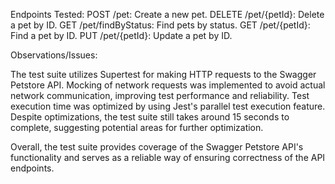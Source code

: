 Endpoints Tested:
POST /pet: Create a new pet.
DELETE /pet/{petId}: Delete a pet by ID.
GET /pet/findByStatus: Find pets by status.
GET /pet/{petId}: Find a pet by ID.
PUT /pet/{petId}: Update a pet by ID.

Observations/Issues:

The test suite utilizes Supertest for making HTTP requests to the Swagger Petstore API.
Mocking of network requests was implemented to avoid actual network communication, improving test performance and reliability.
Test execution time was optimized by using Jest's parallel test execution feature.
Despite optimizations, the test suite still takes around 15 seconds to complete, suggesting potential areas for further optimization.

Overall, the test suite provides coverage of the Swagger Petstore API's functionality and serves as a reliable way of ensuring correctness of the API endpoints.
